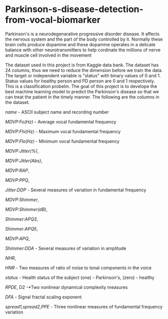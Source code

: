 # Parkinson-s-disease-detection-from-vocal-biomarker
Parkinson's is a neurodegenarative progressive disorder disease. It affects the nervous system and the part of the body controlled by it. Normally these brain cells produce dopamine and these dopamine operates in a delicate balance with other neurotransmitters to help cordinate the millions of nerve and muscle cell involved in the movement

The dataset used in this project is from Kaggle data bank. The dataset has 24 columns, thus we need to reduce the dimension before we train the data. The target or independent variable is "status" with binary values of 0 and 1. Status values for healthy person and PD person are 0 and 1 respectively. This is a classification probelm. The goal of this project is to develope the best machine learning model to predict the Parkinson's disease so that we can treat the patient in the timely manner. The following are the columns in the dataset.

*name* - ASCII subject name and recording number

*MDVP:Fo(Hz)* - Average vocal fundamental frequency

*MDVP:Fhi(Hz)* - Maximum vocal fundamental frequency

*MDVP:Flo(Hz)* - Minimum vocal fundamental frequency

*MDVP:Jitter(%)*,

*MDVP:Jitter(Abs)*,

*MDVP:RAP*,

*MDVP:PPQ*,

*Jitter:DDP* - Several measures of variation in fundamental frequency

*MDVP:Shimmer*,

*MDVP:Shimmer(dB)*,

*Shimmer:APQ3*,

*Shimmer:APQ5*,

*MDVP:APQ*,

*Shimmer:DDA -* Several measures of variation in amplitude

*NHR*,

*HNR -* Two measures of ratio of noise to tonal components in the voice

*status -* Health status of the subject (one) - Parkinson's, (zero) - healthy

*RPDE*, D2 -*</strong>Two nonlinear dynamical complexity measures

*DFA -* Signal fractal scaling exponent

*spread1,spread2,PPE -* Three nonlinear measures of fundamental frequency variation
